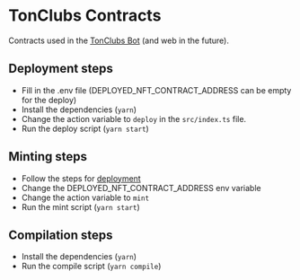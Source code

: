 # TonClubs Contracts

Contracts used in the [TonClubs Bot](https://github.com/TonClubs/tonclubs-bot) (and web in the future).

## Deployment steps
- Fill in the .env file (DEPLOYED_NFT_CONTRACT_ADDRESS can be empty for the deploy)
- Install the dependencies (`yarn`)
- Change the action variable to `deploy` in the `src/index.ts` file.
- Run the deploy script (`yarn start`)

## Minting steps
- Follow the steps for [deployment](#deployment-steps)
- Change the DEPLOYED_NFT_CONTRACT_ADDRESS env variable
- Change the action variable to `mint`
- Run the mint script (`yarn start`)

## Compilation steps
- Install the dependencies (`yarn`)
- Run the compile script (`yarn compile`)
